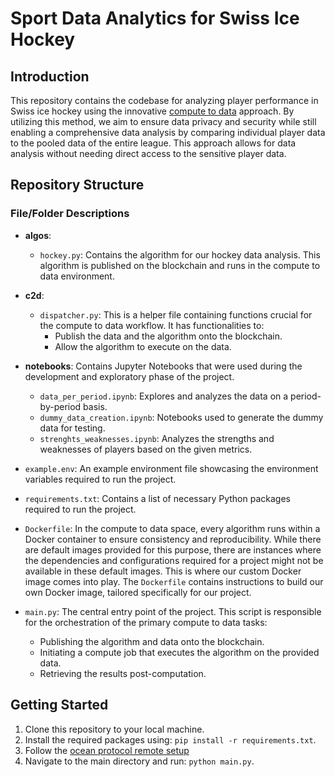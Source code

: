 # Sport Data Analytics for Swiss Ice Hockey

## Introduction

This repository contains the codebase for analyzing player performance in Swiss ice hockey using the
innovative [compute to data](https://docs.oceanprotocol.com/developers/compute-to-data) approach. By utilizing this
method, we aim to ensure data privacy and security while still enabling a
comprehensive data analysis by comparing individual player data to the pooled data of the entire league. This approach
allows for data analysis without needing direct access to the sensitive player data.

## Repository Structure

### File/Folder Descriptions

- **algos**:
    - `hockey.py`: Contains the algorithm for our hockey data analysis. This algorithm is published on the blockchain
      and runs in the compute to data environment.

- **c2d**:
    - `dispatcher.py`: This is a helper file containing functions crucial for the compute to data workflow. It has
      functionalities to:
        - Publish the data and the algorithm onto the blockchain.
        - Allow the algorithm to execute on the data.

- **notebooks**: Contains Jupyter Notebooks that were used during the development and exploratory phase of the project.
    - `data_per_period.ipynb`: Explores and analyzes the data on a period-by-period basis.
    - `dummy_data_creation.ipynb`: Notebooks used to generate the dummy data for testing.
    - `strenghts_weaknesses.ipynb`: Analyzes the strengths and weaknesses of players based on the given metrics.

- `example.env`: An example environment file showcasing the environment variables required to run the project.

- `requirements.txt`: Contains a list of necessary Python packages required to run the project.

- `Dockerfile`: In the compute to data space, every algorithm runs within a Docker container to ensure consistency and
  reproducibility. While there are default images provided for this purpose, there are instances where the dependencies
  and configurations required for a project might not be available in these default images. This is where our custom
  Docker image comes into play. The `Dockerfile` contains instructions to build our own Docker image, tailored
  specifically for our project.

- `main.py`: The central entry point of the project. This script is responsible for the orchestration of the primary
  compute to data tasks:
    - Publishing the algorithm and data onto the blockchain.
    - Initiating a compute job that executes the algorithm on the provided data.
    - Retrieving the results post-computation.

## Getting Started

1. Clone this repository to your local machine.
2. Install the required packages using: `pip install -r requirements.txt`.
3. Follow the [ocean protocol remote setup](https://github.com/oceanprotocol/ocean.py/blob/8725f525e5184bc67cde0e50dd831357b54c8691/READMEs/setup-remote.md)
4. Navigate to the main directory and run: `python main.py`.

